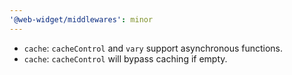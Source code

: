 ```yaml
---
'@web-widget/middlewares': minor
---
```


- `cache`: `cacheControl` and `vary` support asynchronous functions.
- `cache`: `cacheControl` will bypass caching if empty.
